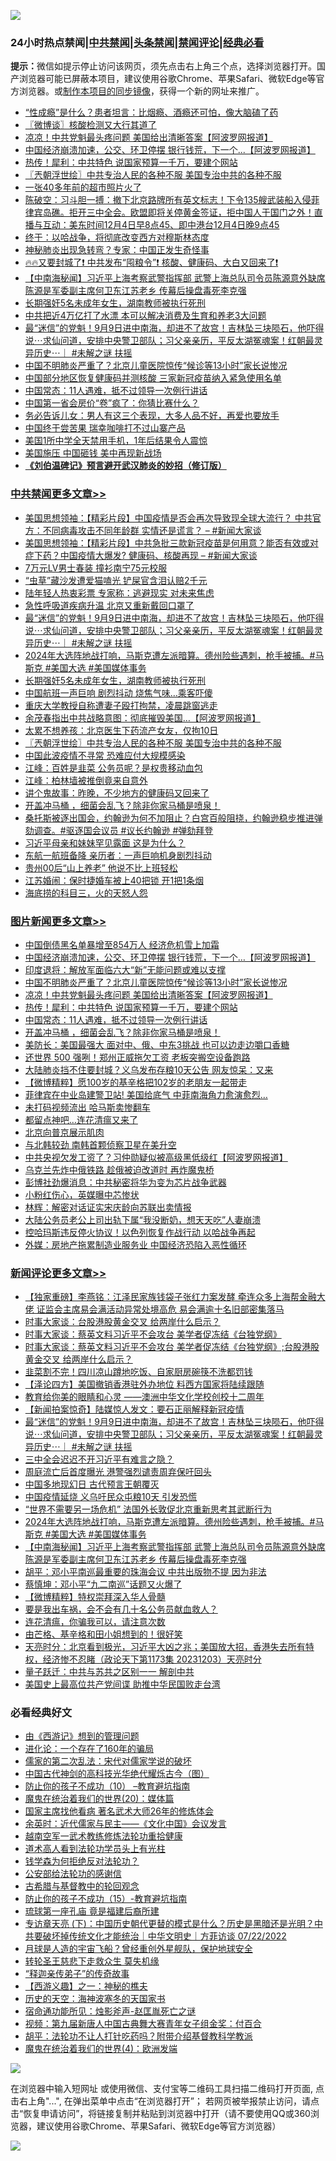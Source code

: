 ![](https://raw.githubusercontent.com/jsvpn/jsproxy/dev/64photo/fqnews-qr.jpg)

<div id="tt">
<h3>24小时热点禁闻|<a href="#%E4%B8%AD%E5%85%B1%E7%A6%81%E9%97%BB%E6%9B%B4%E5%A4%9A%E6%96%87%E7%AB%A0">中共禁闻</a>|<a href="#%E5%9B%BE%E7%89%87%E6%96%B0%E9%97%BB%E6%9B%B4%E5%A4%9A%E6%96%87%E7%AB%A0">头条禁闻</a>|<a href="#%E6%96%B0%E9%97%BB%E8%AF%84%E8%AE%BA%E6%9B%B4%E5%A4%9A%E6%96%87%E7%AB%A0">禁闻评论|<a href="#%E5%BF%85%E7%9C%8B%E7%BB%8F%E5%85%B8%E5%A5%BD%E6%96%87">经典必看</a></h3>
<div><b>提示：</b>微信如提示停止访问该网页，须先点击右上角三个点，选择浏览器打开。国产浏览器可能已屏蔽本项目，建议使用谷歌Chrome、苹果Safari、微软Edge等官方浏览器。或<a href="%E5%88%B6%E4%BD%9Cgit%E7%A6%81%E9%97%BB%E9%95%9C%E5%83%8F.md">制作本项目的同步镜像</a>，获得一个新的网址来推广。</div>
<ul>

<li><a href="/lifebaike/20231204/1969302.md">“性成瘾”是什么？患者坦言：比烟瘾、酒瘾还可怕，像大脑磕了药</a></li>
<li><a href="/ssgc/20231204/1969268.md">〖微博谈〗核酸检测又大行其道了</a></li>
<li><a href="/topimagenews/20231204/1969288.md">凉凉！中共党魁最头疼问题 美国给出清晰答案【阿波罗网报道】</a></li>
<li><a href="/topimagenews/20231204/1969476.md">中国经济崩溃加速，公交、环卫停摆 银行钱荒，下一个...【阿波罗网报道】</a></li>
<li><a href="/topimagenews/20231204/1969273.md">热传！犀利：中共特色 说国家预算一千万，要建个网站</a></li>
<li><a href="/cbnews/20231204/1969363.md">〖兲朝浮世绘〗中共专治人民的各种不服 美国专治中共的各种不服</a></li>
<li><a href="/cnnews/20231204/1969456.md">一张40多年前的超市照片火了</a></li>
<li><a href="/sohnews/20231204/1969482.md">陈破空：习斗胆一搏：撤下北京路牌所有英文标志！下令135艘武装船入侵菲律宾岛礁。拒开三中全会。欧盟即将关停黄金签证，拒中国人于国门之外！直播与互动：美东时间12月4日早8点45、即中港台12月4日晚9点45</a></li>
<li><a href="/comments/20231204/1969297.md">终于：以哈战争，将彻底改变西方对穆斯林态度</a></li>
<li><a href="/baitai/20231204/1969520.md">神秘肺炎出现急转弯？专家：中国正发生奇怪事</a></li>
<li><a href="/sohnews/20231204/1969413.md">🔥🔥又要封城了❗ 中共发布“囤粮令”❗ 核酸、健康码、大白又回来了❗</a></li>
<li><a href="/comments/20231204/1969367.md">【中南海秘闻】习近平上海考察武警指挥部 武警上海总队司令员陈源意外缺席 陈源是军委副主席何卫东江苏老乡 传幕后操盘毒死李克强</a></li>
<li><a href="/cbnews/20231204/1969443.md">长期强奸5名未成年女生，湖南教师被执行死刑</a></li>
<li><a href="/finance/20231204/1969477.md">中共把近4万亿打了水漂 本可以解决消费及生育和养老3大问题</a></li>
<li><a href="/comments/20231204/1969493.md">最“迷信”的党魁！9月9日进中南海，却进不了故宫！吉林坠三块陨石，他吓得说⋯求仙问道，安排中央警卫部队；习父亲亲历，平反太湖冤魂案！红朝最灵异历史⋯｜ #未解之谜 扶摇</a></li>
<li><a href="/topimagenews/20231204/1969325.md">中国不明肺炎严重了？北京儿童医院惊传“候诊等13小时”家长说惨况</a></li>
<li><a href="/ssgc/20231204/1969448.md">中国部分地区恢复健康码并测核酸 三家新冠疫苗纳入紧急使用名单</a></li>
<li><a href="/topimagenews/20231204/1969272.md">中国常态：11人遇难，抵不过领导一次例行讲话</a></li>
<li><a href="/finance/20231204/1969290.md">中国第一省会房价“卷”疯了：你猜比赛什么？</a></li>
<li><a href="/funmedia/20231204/1969399.md">务必告诉儿女：男人有这三个表现，大多人品不好，再爱也要放手</a></li>
<li><a href="/baitai/20231204/1969385.md">中国终于尝苦果 瑞幸咖啡打不过山寨产品</a></li>
<li><a href="/cnnews/20231204/1969411.md">美国1所中学全天禁用手机，1年后结果令人震惊</a></li>
<li><a href="/cnnews/20231204/1969445.md">美国施压 中国砸钱 美中再现新战场</a></li>
<li><b><a href="/comments/20200207/1272816.md" target="_blank">《刘伯温碑记》预言避开武汉肺炎的妙招（修订版）</a></b></li>
</ul>
</div>

<div class="catlist">
<h3><a href="/cbnews/" target="_blank">中共禁闻</a><span><a href="/cbnews/" target="_blank" rel="nofollow">更多文章>></a></span></h3>
<ul>
<li><a href="/cbnews/20231205/1969664.md" target="_blank">美国思想领袖：【精彩片段】中国疫情是否会再次导致现全球大流行？ 中共官方：不同病毒攻击不同年龄群 实情还是谎言？ &#8211; #新闻大家谈</a></li>
<li><a href="/cbnews/20231205/1969648.md" target="_blank">美国思想领袖：【精彩片段】中共急批三款新冠疫苗是何用意？能否有效或对症下药？中国疫情大爆发? 健康码、核酸再现 &#8211; #新闻大家谈</a></li>
<li><a href="/cbnews/20231205/1969571.md" target="_blank">7万元LV男士春装 撞衫南宁75元校服</a></li>
<li><a href="/cbnews/20231204/1969549.md" target="_blank">“虫草”藏沙发遭爱猫嗑光 铲屎官含泪认赔2千元</a></li>
<li><a href="/cbnews/20231204/1969548.md" target="_blank">陆年轻人热衷彩票 专家称：逃避现实 对未来焦虑</a></li>
<li><a href="/cbnews/20231204/1969547.md" target="_blank">急性呼吸道疾病升温 北京又重新戴回口罩了</a></li>
<li><a href="/comments/20231204/1969493.md" target="_blank">最“迷信”的党魁！9月9日进中南海，却进不了故宫！吉林坠三块陨石，他吓得说⋯求仙问道，安排中央警卫部队；习父亲亲历，平反太湖冤魂案！红朝最灵异历史⋯｜ #未解之谜 扶摇</a></li>
<li><a href="/comments/20231204/1969479.md" target="_blank">2024年大选阵地战打响，马斯克遭左派暗算。德州险些遇刺，枪手被捕。#马斯克 #美国大选 #美国媒体事务</a></li>
<li><a href="/cbnews/20231204/1969443.md" target="_blank">长期强奸5名未成年女生，湖南教师被执行死刑</a></li>
<li><a href="/cbnews/20231204/1969442.md" target="_blank">中国航班一声巨响 剧烈抖动 烧焦气味…乘客吓傻</a></li>
<li><a href="/cbnews/20231204/1969435.md" target="_blank">重庆大学教授自称遭妻子殴打拘禁，凌晨跳窗逃走</a></li>
<li><a href="/cbnews/20231204/1969419.md" target="_blank">余茂春指出中共战略意图：彻底摧毁美国&#8230;【阿波罗网报道】</a></li>
<li><a href="/cbnews/20231204/1969398.md" target="_blank">太累不想养孩：北京医生下药流产女友，仅拘10日</a></li>
<li><a href="/cbnews/20231204/1969363.md" target="_blank">〖兲朝浮世绘〗中共专治人民的各种不服 美国专治中共的各种不服</a></li>
<li><a href="/cbnews/20231204/1969354.md" target="_blank">中国此波疫情不寻常 恐难应付大规模感染</a></li>
<li><a href="/cbnews/20231204/1969313.md" target="_blank">江峰：百姓是韭菜 公务员呢？是权贵移动血包</a></li>
<li><a href="/cbnews/20231204/1969312.md" target="_blank">江峰：柏林墙被推倒竟来自意外</a></li>
<li><a href="/cbnews/20231204/1969289.md" target="_blank">讲个鬼故事：昨晚，不少地方的健康码又回来了</a></li>
<li><a href="/comments/20231203/1969183.md" target="_blank">开盖冲马桶 ，细菌会乱飞？除非你家马桶是喷泉！</a></li>
<li><a href="/comments/20231203/1969174.md" target="_blank">桑托斯被逐出国会，约翰逊为何不加阻止？白宫百般阻挠，约翰逊稳步推进弹劾调查。#驱逐国会议员 #议长约翰逊 #弹劾拜登</a></li>
<li><a href="/cbnews/20231203/1969169.md" target="_blank">习近平母亲和妹妹罕见露面 这是为什么？</a></li>
<li><a href="/cbnews/20231203/1969118.md" target="_blank">东航一航班备降 亲历者：一声巨响机身剧烈抖动</a></li>
<li><a href="/cbnews/20231203/1969109.md" target="_blank">贵州00后“山上养老” 他说不比上班轻松</a></li>
<li><a href="/cbnews/20231203/1969095.md" target="_blank">江苏婚闹：保时捷婚车被上40把锁 开1把1条烟</a></li>
<li><a href="/cbnews/20231203/1969069.md" target="_blank">海底捞的科目三，火的天怒人怨</a></li>

</ul>
</div>
<div class="catlist">
<h3><a href="/topimagenews/" target="_blank">图片新闻</a><span><a href="/topimagenews/" target="_blank" rel="nofollow">更多文章>></a></span></h3>
<ul>
<li><a href="/topimagenews/20231205/1969591.md" target="_blank">中国倒债黑名单暴增至854万人 经济危机雪上加霜</a></li>
<li><a href="/topimagenews/20231204/1969476.md" target="_blank">中国经济崩溃加速，公交、环卫停摆 银行钱荒，下一个&#8230;【阿波罗网报道】</a></li>
<li><a href="/topimagenews/20231204/1969475.md" target="_blank">印度退将：解放军面临六大“新”无能问题或难以支撑</a></li>
<li><a href="/topimagenews/20231204/1969325.md" target="_blank">中国不明肺炎严重了？北京儿童医院惊传“候诊等13小时”家长说惨况</a></li>
<li><a href="/topimagenews/20231204/1969288.md" target="_blank">凉凉！中共党魁最头疼问题 美国给出清晰答案【阿波罗网报道】</a></li>
<li><a href="/topimagenews/20231204/1969273.md" target="_blank">热传！犀利：中共特色 说国家预算一千万，要建个网站</a></li>
<li><a href="/topimagenews/20231204/1969272.md" target="_blank">中国常态：11人遇难，抵不过领导一次例行讲话</a></li>
<li><a href="/comments/20231203/1969183.md" target="_blank">开盖冲马桶 ，细菌会乱飞？除非你家马桶是喷泉！</a></li>
<li><a href="/topimagenews/20231203/1969168.md" target="_blank">美防长：美国最强大 面对中、俄、中东3挑战 也可以边走边嚼口香糖</a></li>
<li><a href="/topimagenews/20231203/1969143.md" target="_blank">还世界 500 强咧！郑州正威拖欠工资 老板突搬空设备跑路</a></li>
<li><a href="/topimagenews/20231203/1969075.md" target="_blank">大陆肺炎挡不住要封城？义乌发布存粮10天公告 网友惊呆：又来</a></li>
<li><a href="/topimagenews/20231203/1969074.md" target="_blank">【微博精粹】愿100岁的基辛格把102岁的老朋友一起带走</a></li>
<li><a href="/topimagenews/20231203/1969073.md" target="_blank">菲律宾在中业岛建警卫站! 美国给底气 中菲南海角力愈演愈烈&#8230;</a></li>
<li><a href="/topimagenews/20231203/1969022.md" target="_blank">未打码视频流出 哈马斯卖惨翻车</a></li>
<li><a href="/topimagenews/20231203/1968999.md" target="_blank">都留点神吧&#8230;连花清瘟又来了</a></li>
<li><a href="/topimagenews/20231202/1968857.md" target="_blank">北京向普京展示肌肉</a></li>
<li><a href="/topimagenews/20231202/1968846.md" target="_blank">与北韩较劲 南韩首颗侦察卫星在美升空</a></li>
<li><a href="/topimagenews/20231202/1968814.md" target="_blank">中共央视欠发工资了？习仲勋疑似被高级黑低级红【阿波罗网报道】</a></li>
<li><a href="/topimagenews/20231202/1968801.md" target="_blank">乌克兰先炸中俄铁路 趁俄被迫改道时 再炸魔鬼桥</a></li>
<li><a href="/topimagenews/20231202/1968751.md" target="_blank">彭博社劲爆消息：中共秘密将华为变为芯片战争武器</a></li>
<li><a href="/topimagenews/20231202/1968750.md" target="_blank">小粉红伤心，英媒曝中芯惨状</a></li>
<li><a href="/topimagenews/20231202/1968569.md" target="_blank">林辉：解密对话证实宋庆龄向苏联出卖情报</a></li>
<li><a href="/topimagenews/20231201/1968485.md" target="_blank">大陆公务员老公上司出轨下属“我没断奶，想天天吃”人妻崩溃</a></li>
<li><a href="/topimagenews/20231201/1968471.md" target="_blank">控哈玛斯违反停火协议！以色列恢复作战行动 以哈战争再起</a></li>
<li><a href="/topimagenews/20231201/1968470.md" target="_blank">外媒：房地产拖累制造业服务业 中国经济恐陷入恶性循环</a></li>

</ul>
</div>
<div class="catlist">
<h3><a href="/comments/" target="_blank">新闻评论</a><span><a href="/comments/" target="_blank" rel="nofollow">更多文章>></a></span></h3>
<ul>
<li><a href="/comments/20231205/1969596.md" target="_blank">【独家重磅】李燕铭：江泽民家族钱袋子张红力案发酵 牵连众多上海帮金融大佬 证监会主席易会满活动异常处境高危 易会满逾十名旧部密集落马</a></li>
<li><a href="/comments/20231205/1969579.md" target="_blank">时事大家谈：台股港股黄金交叉 给两岸什么启示？</a></li>
<li><a href="/comments/20231205/1969578.md" target="_blank">时事大家谈：蔡英文料习近平不会攻台 美学者促冻结《台独党纲》</a></li>
<li><a href="/comments/20231204/1969566.md" target="_blank">时事大家谈：蔡英文料习近平不会攻台 美学者促冻结《台独党纲》;台股港股黄金交叉 给两岸什么启示？</a></li>
<li><a href="/comments/20231204/1969517.md" target="_blank">韭菜割不完！四川凉山蹲地吃饭、自家厨房碗筷不洗都罚钱</a></li>
<li><a href="/comments/20231204/1969506.md" target="_blank">【泽论四方】美国撤销香港驻外办地位 料西方国家将陆续跟随</a></li>
<li><a href="/comments/20231204/1969502.md" target="_blank">教育给你美的眼睛和心灵 ——澳洲中华文化学校创校十二周年</a></li>
<li><a href="/comments/20231204/1969501.md" target="_blank">【新闻拍案惊奇】陆媒惊人发文：要石正丽解释新冠疫情</a></li>
<li><a href="/comments/20231204/1969493.md" target="_blank">最“迷信”的党魁！9月9日进中南海，却进不了故宫！吉林坠三块陨石，他吓得说⋯求仙问道，安排中央警卫部队；习父亲亲历，平反太湖冤魂案！红朝最灵异历史⋯｜ #未解之谜 扶摇</a></li>
<li><a href="/comments/20231204/1969491.md" target="_blank">三中全会迟迟不开习近平有难言之隐？</a></li>
<li><a href="/comments/20231204/1969490.md" target="_blank">周庭流亡后首度曝光 港警强烈谴责周弃保吁回头</a></li>
<li><a href="/comments/20231204/1969489.md" target="_blank">中国多地现幻日 古代预言王朝覆灭</a></li>
<li><a href="/comments/20231204/1969488.md" target="_blank">中国疫情延烧 义乌吁民众屯粮10天 引发恐慌</a></li>
<li><a href="/comments/20231204/1969487.md" target="_blank">“世界不需要另一场危机” 法国外长敦促北京重新思考其武断行为</a></li>
<li><a href="/comments/20231204/1969479.md" target="_blank">2024年大选阵地战打响，马斯克遭左派暗算。德州险些遇刺，枪手被捕。#马斯克 #美国大选 #美国媒体事务</a></li>
<li><a href="/comments/20231204/1969367.md" target="_blank">【中南海秘闻】习近平上海考察武警指挥部 武警上海总队司令员陈源意外缺席 陈源是军委副主席何卫东江苏老乡 传幕后操盘毒死李克强</a></li>
<li><a href="/comments/20231204/1969357.md" target="_blank">胡平：邓小平南巡最重要的珠海会议 中共出版物不提 因为非法</a></li>
<li><a href="/comments/20231204/1969356.md" target="_blank">蔡慎坤：邓小平“九二南巡”话题又火爆了</a></li>
<li><a href="/comments/20231204/1969347.md" target="_blank">【微博精粹】特权崇拜深入华人骨髓</a></li>
<li><a href="/comments/20231204/1969346.md" target="_blank">要是我出车祸，会不会有几十名公务员献血救人？</a></li>
<li><a href="/comments/20231204/1969332.md" target="_blank">连花清瘟，你骗我可以，请注意次数</a></li>
<li><a href="/comments/20231204/1969331.md" target="_blank">由芒格、基辛格和田小姐想到的！很好笑</a></li>
<li><a href="/comments/20231204/1969324.md" target="_blank">天亮时分：北京看到极光，习近平大凶之兆；美国放大招，香港失去所有特权，经济惨不忍睹（政论天下第1173集 20231203）天亮时分</a></li>
<li><a href="/comments/20231204/1969319.md" target="_blank">量子跃迁：中共与苏共之区别一一 解剖中共</a></li>
<li><a href="/comments/20231204/1969318.md" target="_blank">美国史上最高位共产党间谍 助推中华民国败走台湾</a></li>

</ul>
</div>

<div class="catlist">
<h3>必看经典好文</h3>
<ul>
<li><a href="/cbnews/20211017/1639767.md" target="_blank">由《西游记》想到的管理问题</a></li>
<li><a href="/comments/20200907/1392278.md" target="_blank">进化论：一个存在了160年的骗局</a></li>
<li><a href="/tculture/20181126/1037279.md" target="_blank">儒家的第二次乱法：宋代对儒家学说的破坏</a></li>
<li><a href="/comments/20220403/1714124.md" target="_blank">中国古代神剑的高科技光华绝代耀烁古今（图）</a></li>
<li><a href="/comments/20230925/1899103.md" target="_blank">防止你的孩子不成功（10） &#8211;教育避坑指南</a></li>
<li><a href="/comments/20180725/976787.md" target="_blank">魔鬼在统治着我们的世界(20)：媒体篇</a></li>
<li><a href="/cbnews/20220514/1732764.md" target="_blank">国家主席找他看病 著名武术大师26年的修炼体会</a></li>
<li><a href="/comments/20230502/1879311.md" target="_blank">余英时：近代儒家与民主——《文化中国》会议发言</a></li>
<li><a href="/comments/20190807/1170993.md" target="_blank">越南空军一武术教练修炼法轮功重拾健康</a></li>
<li><a href="/comments/20200227/1284657.md" target="_blank">道术高人看到法轮功学员头上有光柱</a></li>
<li><a href="/comments/20210123/1473430.md" target="_blank">钱学森为何拒绝反对法轮功？</a></li>
<li><a href="/aomi/history/20210111/1465363.md" target="_blank">公安部给法轮功的感谢信</a></li>
<li><a href="/comments/20220503/1727847.md" target="_blank">古希腊与基督教中的轮回观念</a></li>
<li><a href="/comments/20231003/1941700.md" target="_blank">防止你的孩子不成功（15）-教育避坑指南</a></li>
<li><a href="/bannedvideo/20220418/1720873.md" target="_blank">琉球第一座孔庙 竟是福建后裔所建</a></li>
<li><a href="/bannedvideo/20220723/1761909.md" target="_blank">专访章天亮 (下)：中国历史朝代更替的模式是什么？历史是黑暗还是光明？中共要破坏掉传统文化才能统治｜中华文明史｜方菲访谈 07/22/2022</a></li>
<li><a href="/comments/20200712/1359456.md" target="_blank">月球是人造的宇宙飞船？曾经重创外星舰队，保护地球安全</a></li>
<li><a href="/health/20141127/823595.md" target="_blank">转轮圣王慈悲下走救众生 莫失机缘</a></li>
<li><a href="/tculture/20121214/86862.md" target="_blank">“释迦亲传弟子”的传奇故事</a></li>
<li><a href="/comments/20210210/1484775.md" target="_blank">【西游义趣】之一：神秘的樵夫</a></li>
<li><a href="/tculture/xiulian/20170318/732480.md" target="_blank">历史的天空：海神波塞冬的天国家书</a></li>
<li><a href="/tculture/20151001/455916.md" target="_blank">宿命通功能所见：烛影斧声-赵匡胤死亡之谜</a></li>
<li><a href="/comments/20220518/1734456.md" target="_blank">视频：第九届新唐人中国古典舞大赛青年女子组金奖：付百合</a></li>
<li><a href="/cbnews/20190215/1081272.md" target="_blank">胡平：法轮功不让人打针吃药吗？附带介绍基督教科学教派</a></li>
<li><a href="/topimagenews/20180522/946266.md" target="_blank">魔鬼在统治着我们的世界(4)：欧洲发端</a></li>

</ul>
</div>

![](https://raw.githubusercontent.com/jsvpn/jsproxy/dev/64photo/fqnews-qr.jpg)

在浏览器中输入短网址 或使用微信、支付宝等二维码工具扫描二维码打开页面, 点击右上角"...", 在弹出菜单中点击“在浏览器打开”； 若网页被举报禁止访问，请点击“恢复申请访问”，将链接复制并粘贴到浏览器中打开（请不要使用QQ或360浏览器，建议使用谷歌Chrome、苹果Safari、微软Edge等官方浏览器）

![](https://raw.githubusercontent.com/jsvpn/jsproxy/dev/64photo/wx.jpg)